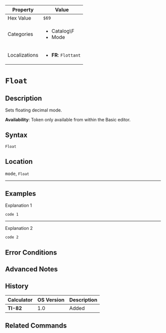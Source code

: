 | Property      | Value |
|---------------|-------|
| Hex Value     | `$69`|
| Categories    | <ul><li>Catalog\F</li><li>Mode</li></ul> |
| Localizations | <ul><li><b>FR</b>: `Flottant`</li></ul> |

# `Float`

## Description
Sets floating decimal mode.


<b>Availability</b>: Token only available from within the Basic editor.

## Syntax
`Float`

## Location
<kbd>mode</kbd>, `Float`
<hr>

## Examples

Explanation 1
```ti-basic
code 1
```
---
Explanation 2
```ti-basic
code 2
```

## Error Conditions


## Advanced Notes


## History
| Calculator | OS Version | Description |
|------------|------------|-------------|
| <b>TI-82</b> | 1.0 | Added

## Related Commands

    